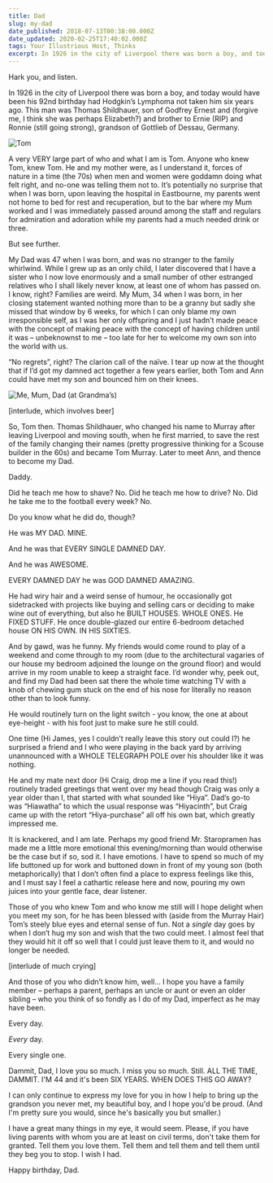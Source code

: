 ```yaml
---
title: Dad
slug: my-dad
date_published: 2018-07-13T00:38:00.000Z
date_updated: 2020-02-25T17:40:02.000Z
tags: Your Illustrious Host, Thinks
excerpt: In 1926 in the city of Liverpool there was born a boy, and today would have been his 92nd birthday...
---
```


Hark you, and listen.

In 1926 in the city of Liverpool there was born a boy, and today would have been his 92nd birthday had Hodgkin’s Lymphoma not taken him six years ago. This man was Thomas Shildhauer, son of Godfrey Ernest and (forgive me, I think she was perhaps Elizabeth?) and brother to Ernie (RIP) and Ronnie (still going strong), grandson of Gottlieb of Dessau, Germany.

![Tom](/public/images/2018/07/dad1.jpg)

A very VERY large part of who and what I am is Tom. Anyone who knew Tom, knew Tom. He and my mother were, as I understand it, forces of nature in a time (the 70s) when men and women were goddamn doing what felt right, and no-one was telling them not to. It’s potentially no surprise that when I was born, upon leaving the hospital in Eastbourne, my parents went not home to bed for rest and recuperation, but to the bar where my Mum worked and I was immediately passed around among the staff and regulars for admiration and adoration while my parents had a much needed drink or three.

But see further.

My Dad was 47 when I was born, and was no stranger to the family whirlwind. While I grew up as an only child, I later discovered that I have a sister who I now love enormously and a small number of other estranged relatives who I shall likely never know, at least one of whom has passed on. I know, right? Families are weird. My Mum, 34 when I was born, in her closing statement wanted nothing more than to be a granny but sadly she missed that window by 6 weeks, for which I can only blame my own irresponsible self, as I was her only offspring and I just hadn’t made peace with the concept of making peace with the concept of having children until it was – unbeknownst to me – too late for her to welcome my own son into the world with us.

“No regrets”, right? The clarion call of the naïve. I tear up now at the thought that if I’d got my damned act together a few years earlier, both Tom and Ann could have met my son and bounced him on their knees.

![Me, Mum, Dad (at Grandma’s)](/public/images/2018/07/me-mum-and-dad-at-grandma-s.jpg)

[interlude, which involves beer]

So, Tom then. Thomas Shildhauer, who changed his name to Murray after leaving Liverpool and moving south, when he first married, to save the rest of the family changing their names (pretty progressive thinking for a Scouse builder in the 60s) and became Tom Murray. Later to meet Ann, and thence to become my Dad.

Daddy.

Did he teach me how to shave? No. Did he teach me how to drive? No. Did he take me to the football every week? No.

Do you know what he did do, though?

He was MY DAD. MINE.

And he was that EVERY SINGLE DAMNED DAY.

And he was AWESOME.

EVERY DAMNED DAY he was GOD DAMNED AMAZING.

He had wiry hair and a weird sense of humour, he occasionally got sidetracked with projects like buying and selling cars or deciding to make wine out of everything, but also he BUILT HOUSES. WHOLE ONES. He FIXED STUFF. He once double-glazed our entire 6-bedroom detached house ON HIS OWN. IN HIS SIXTIES.

And by gawd, was he funny. My friends would come round to play of a weekend and come through to my room (due to the architectural vagaries of our house my bedroom adjoined the lounge on the ground floor) and would arrive in my room unable to keep a straight face. I’d wonder why, peek out, and find my Dad had been sat there the whole time watching TV with a knob of chewing gum stuck on the end of his nose for literally no reason other than to look funny.

He would routinely turn on the light switch - you know, the one at about eye-height - with his foot just to make sure he still could.

One time (Hi James, yes I couldn’t really leave this story out could I?) he surprised a friend and I who were playing in the back yard by arriving unannounced with a WHOLE TELEGRAPH POLE over his shoulder like it was nothing.

He and my mate next door (Hi Craig, drop me a line if you read this!) routinely traded greetings that went over my head though Craig was only a year older than I, that started with what sounded like “Hiya”. Dad’s go-to was “Hiawatha” to which the usual response was “Hiyacinth”, but Craig came up with the retort “Hiya-purchase” all off his own bat, which greatly impressed me.

It is knackered, and I am late. Perhaps my good friend Mr. Staropramen has made me a little more emotional this evening/morning than would otherwise be the case but if so, sod it. I have emotions. I have to spend so much of my life buttoned up for work and buttoned down in front of my young son (both metaphorically) that I don’t often find a place to express feelings like this, and I must say I feel a cathartic release here and now, pouring my own juices into your gentle face, dear listener.

Those of you who knew Tom and who know me still will I hope delight when you meet my son, for he has been blessed with (aside from the Murray Hair) Tom’s steely blue eyes and eternal sense of fun. Not a *single* day goes by when I don’t hug my son and wish that the two could meet. I almost feel that they would hit it off so well that I could just leave them to it, and would no longer be needed.

[interlude of much crying]

And those of you who didn’t know him, well... I hope you have a family member – perhaps a parent, perhaps an uncle or aunt or even an older sibling – who you think of so fondly as I do of my Dad, imperfect as he may have been.

Every day.

*Every* day.

Every single one.

Dammit, Dad, I love you so much. I miss you so much. Still. ALL THE TIME, DAMMIT. I'M 44 and it's been SIX YEARS. WHEN DOES THIS GO AWAY?

I can only continue to express my love for you in how I help to bring up the grandson you never met, my beautiful boy, and I hope you'd be proud. (And I'm pretty sure you would, since he's basically you but smaller.)

I have a great many things in my eye, it would seem. Please, if you have living parents with whom you are at least on civil terms, don't take them for granted. Tell them you love them. Tell them and tell them and tell them until they beg you to stop. I wish I had.

Happy birthday, Dad.
